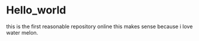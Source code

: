 # Hello_world
this is the first reasonable repository online
this makes sense because i love water melon.
